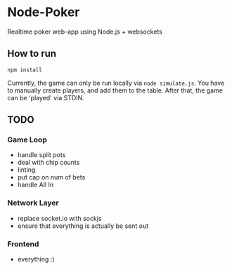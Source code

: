 # Node-Poker #

Realtime poker web-app using Node.js + websockets

## How to run ##
`npm install`

Currently, the game can only be run locally via `node simulate.js`. You have to manually create
players, and add them to the table. After that, the game can be 'played' via STDIN.

## TODO ##

### Game Loop ###
- handle split pots
- deal with chip counts
- linting
- put cap on num of bets
- handle All In

### Network Layer ###
- replace socket.io with sockjs
- ensure that everything is actually be sent out

### Frontend ###
- everything :)



